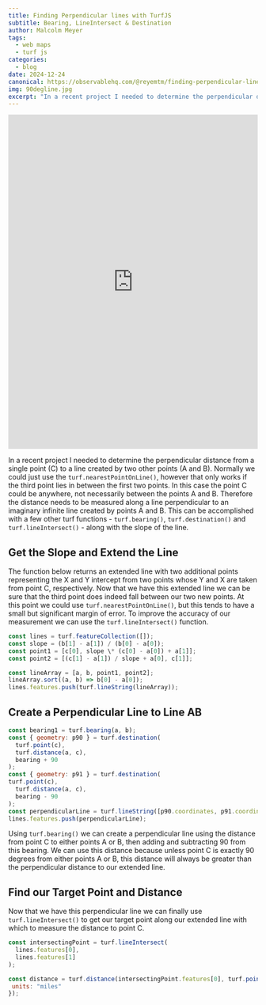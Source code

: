 ```yaml
---
title: Finding Perpendicular lines with TurfJS
subtitle: Bearing, LineIntersect & Destination
author: Malcolm Meyer
tags:
  - web maps
  - turf js
categories:
  - blog
date: 2024-12-24
canonical: https://observablehq.com/@reyemtm/finding-perpendicular-lines-with-turfjs
img: 90degline.jpg
excerpt: "In a recent project I needed to determine the perpendicular distance from a single point (C) to a line created by two other points (A and B)."
---
```


<iframe width="100%" height="676" frameborder="0"
  src="https://observablehq.com/embed/@reyemtm/finding-perpendicular-lines-with-turfjs?cells=container"></iframe>

In a recent project I needed to determine the perpendicular distance from a single point (C) to a line created by two other points (A and B). Normally we could just use the `turf.nearestPointOnLine()`, however that only works if the third point lies in between the first two points. In this case the point C could be anywhere, not necessarily between the points A and B. Therefore the distance needs to be measured along a line perpendicular to an imaginary infinite line created by points A and B. This can be accomplished with a few other turf functions - `turf.bearing()`, `turf.destination()` and `turf.lineIntersect()` - along with the slope of the line.

## Get the Slope and Extend the Line

The function below returns an extended line with two additional points representing the X and Y intercept from two points whose Y and X are taken from point C, respectively. Now that we have this extended line we can be sure that the third point does indeed fall between our two new points. At this point we could use `turf.nearestPointOnLine()`, but this tends to have a small but significant margin of error. To improve the accuracy of our measurement we can use the `turf.lineIntersect()` function.

```Javascript
const lines = turf.featureCollection([]);
const slope = (b[1] - a[1]) / (b[0] - a[0]);
const point1 = [c[0], slope \* (c[0] - a[0]) + a[1]];
const point2 = [(c[1] - a[1]) / slope + a[0], c[1]];

const lineArray = [a, b, point1, point2];
lineArray.sort((a, b) => b[0] - a[0]);
lines.features.push(turf.lineString(lineArray));
```

## Create a Perpendicular Line to Line AB

```Javascript
const bearing1 = turf.bearing(a, b);
const { geometry: p90 } = turf.destination(
  turf.point(c),
  turf.distance(a, c),
  bearing + 90
);
const { geometry: p91 } = turf.destination(
turf.point(c),
  turf.distance(a, c),
  bearing - 90
);
const perpendicularLine = turf.lineString([p90.coordinates, p91.coordinates]);
lines.features.push(perpendicularLine);
```

Using `turf.bearing()` we can create a perpendicular line using the distance from point C to either points A or B, then adding and subtracting 90 from this bearing. We can use this distance because unless point C is exactly 90 degrees from either points A or B, this distance will always be greater than the perpendicular distance to our extended line.

## Find our Target Point and Distance

Now that we have this perpendicular line we can finally use `turf.lineIntersect()` to get our target point along our extended line with which to measure the distance to point C.

```Javascript
const intersectingPoint = turf.lineIntersect(
  lines.features[0],
  lines.features[1]
);

const distance = turf.distance(intersectingPoint.features[0], turf.point(c), {
 units: "miles"
});
```
